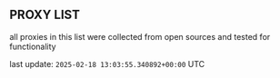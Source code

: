 ## PROXY LIST

all proxies in this list were collected from open sources and tested for functionality

last update: `2025-02-18 13:03:55.340892+00:00` UTC